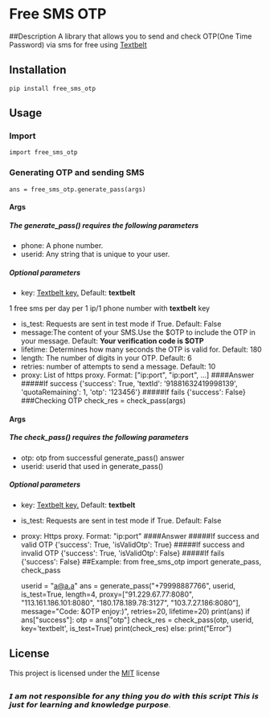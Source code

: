# Free SMS OTP
##Description
A library that allows you to send and check OTP(One Time Password) via sms for free using [Textbelt](https://textbelt.com/)
## Installation
    pip install free_sms_otp
## Usage
### Import
    import free_sms_otp
### Generating OTP and sending SMS
    ans = free_sms_otp.generate_pass(args)
#### Args
##### The generate_pass() requires the following parameters
* phone: A phone number.
* userid: Any string that is unique to your user.
##### Optional parameters
* key:
  [Textbelt key.](https://textbelt.com/create-key/) Default: **textbelt**

1 free sms per day per 1 ip/1 phone number with **textbelt** key
* is_test: Requests are sent in test mode if True. Default: False
* message:The content of your SMS.Use the $OTP to include the OTP in your message.  Default: **Your verification code is $OTP**
* lifetime: Determines how many seconds the OTP is valid for. Default: 180
* length: The number of digits in your OTP.  Default: 6
* retries: number of attempts to send a message. Default: 10
* proxy: List of https proxy. Format: ["ip:port", "ip:port", ...]
####Answer
#####If success
    {'success': True, 'textId': '91881632419998139', 'quotaRemaining': 1, 'otp': '123456'}
#####If fails
    {'success': False}
###Checking OTP
    check_res = check_pass(args)
#### Args
##### The check_pass() requires the following parameters
* otp: otp from successful generate_pass() answer
* userid: userid that used in generate_pass()
##### Optional parameters
* key: [Textbelt key.](https://textbelt.com/create-key/) Default: **textbelt**
* is_test: Requests are sent in test mode if True. Default: False
* proxy: Https proxy. Format: "ip:port"
####Answer
#####If success and valid OTP
    {'success': True, 'isValidOtp': True}
#####If success and invalid OTP
    {'success': True, 'isValidOtp': False}
#####If fails
    {'success': False}
##Example:
    from free_sms_otp import generate_pass, check_pass
    
    userid = "a@a.a"
    ans = generate_pass("+79998887766", userid, is_test=True, length=4,
                        proxy=["91.229.67.77:8080", "113.161.186.101:8080", "180.178.189.78:3127", "103.7.27.186:8080"],
                        message="Code: &OTP enjoy:)",
                        retries=20,
                        lifetime=20)
    print(ans)
    if ans["success"]:
        otp = ans["otp"]
        check_res = check_pass(otp, userid, key='textbelt', is_test=True)
        print(check_res)
    else:
        print("Error")
## License
This project is licensed under the [MIT](https://github.com/QwertyQwertovich/free-sms-otp/blob/master/LICENSE) license
##
𝙄 𝙖𝙢 𝙣𝙤𝙩 𝙧𝙚𝙨𝙥𝙤𝙣𝙨𝙞𝙗𝙡𝙚 𝙛𝙤𝙧 𝙖𝙣𝙮 𝙩𝙝𝙞𝙣𝙜 𝙮𝙤𝙪 𝙙𝙤 𝙬𝙞𝙩𝙝 𝙩𝙝𝙞𝙨 𝙨𝙘𝙧𝙞𝙥𝙩 𝙏𝙝𝙞𝙨 𝙞𝙨 𝙟𝙪𝙨𝙩 𝙛𝙤𝙧 𝙡𝙚𝙖𝙧𝙣𝙞𝙣𝙜 𝙖𝙣𝙙 𝙠𝙣𝙤𝙬𝙡𝙚𝙙𝙜𝙚 𝙥𝙪𝙧𝙥𝙤𝙨𝙚.
##